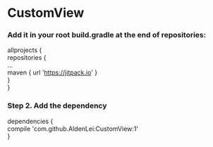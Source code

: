 # CustomView
### Add it in your root build.gradle at the end of repositories:</br>
allprojects {</br>
		repositories {</br>
			...</br>
			maven { url 'https://jitpack.io' }</br>
		}</br>
	}</br>
### Step 2. Add the dependency</br>
 dependencies {</br>
	        compile 'com.github.AldenLei:CustomView:1'</br>
}</br>
